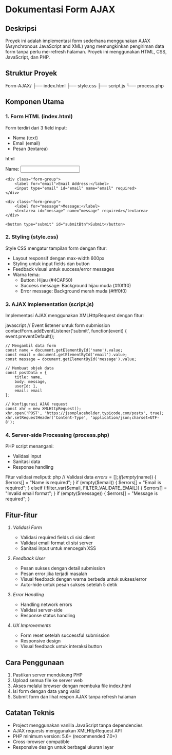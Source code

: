 # Dokumentasi Form AJAX

## Deskripsi
Proyek ini adalah implementasi form sederhana menggunakan AJAX (Asynchronous JavaScript and XML) yang memungkinkan pengiriman data form tanpa perlu me-refresh halaman. Proyek ini menggunakan HTML, CSS, JavaScript, dan PHP.

## Struktur Proyek

Form-AJAX/
├── index.html
├── style.css
├── script.js
└── process.php


## Komponen Utama

### 1. Form HTML (index.html)
Form terdiri dari 3 field input:
- Nama (text)
- Email (email)
- Pesan (textarea)

html
<form id="contactForm">
    <div class="form-group">
        <label for="name">Name:</label>
        <input type="text" id="name" name="name" required>
    </div>
    
    <div class="form-group">
        <label for="email">Email Address:</label>
        <input type="email" id="email" name="email" required>
    </div>
    
    <div class="form-group">
        <label for="message">Message:</label>
        <textarea id="message" name="message" required></textarea>
    </div>
    
    <button type="submit" id="submitBtn">Submit</button>
</form>


### 2. Styling (style.css)
Style CSS mengatur tampilan form dengan fitur:
- Layout responsif dengan max-width 600px
- Styling untuk input fields dan button
- Feedback visual untuk success/error messages
- Warna tema:
  - Button: Hijau (#4CAF50)
  - Success message: Background hijau muda (#f0fff0)
  - Error message: Background merah muda (#fff0f0)

### 3. AJAX Implementation (script.js)
Implementasi AJAX menggunakan XMLHttpRequest dengan fitur:

javascript
// Event listener untuk form submission
contactForm.addEventListener('submit', function(event) {
    event.preventDefault();
    
    // Mengambil data form
    const name = document.getElementById('name').value;
    const email = document.getElementById('email').value;
    const message = document.getElementById('message').value;
    
    // Membuat objek data
    const postData = {
        title: name,
        body: message,
        userId: 1,
        email: email
    };
    
    // Konfigurasi AJAX request
    const xhr = new XMLHttpRequest();
    xhr.open('POST', 'https://jsonplaceholder.typicode.com/posts', true);
    xhr.setRequestHeader('Content-Type', 'application/json;charset=UTF-8');


### 4. Server-side Processing (process.php)
PHP script menangani:
- Validasi input
- Sanitasi data
- Response handling

Fitur validasi meliputi:
php
// Validasi data
$errors = [];
if (empty($name)) {
    $errors[] = "Name is required";
}
if (empty($email)) {
    $errors[] = "Email is required";
} elseif (!filter_var($email, FILTER_VALIDATE_EMAIL)) {
    $errors[] = "Invalid email format";
}
if (empty($message)) {
    $errors[] = "Message is required";
}


## Fitur-fitur

1. *Validasi Form*
   - Validasi required fields di sisi client
   - Validasi email format di sisi server
   - Sanitasi input untuk mencegah XSS

2. *Feedback User*
   - Pesan sukses dengan detail submission
   - Pesan error jika terjadi masalah
   - Visual feedback dengan warna berbeda untuk sukses/error
   - Auto-hide untuk pesan sukses setelah 5 detik

3. *Error Handling*
   - Handling network errors
   - Validasi server-side
   - Response status handling

4. *UX Improvements*
   - Form reset setelah successful submission
   - Responsive design
   - Visual feedback untuk interaksi button

## Cara Penggunaan

1. Pastikan server mendukung PHP
2. Upload semua file ke server web
3. Akses melalui browser dengan membuka file index.html
4. Isi form dengan data yang valid
5. Submit form dan lihat respon AJAX tanpa refresh halaman

## Catatan Teknis

- Project menggunakan vanilla JavaScript tanpa dependencies
- AJAX requests menggunakan XMLHttpRequest API
- PHP minimum version: 5.6+ (recommended 7.0+)
- Cross-browser compatible
- Responsive design untuk berbagai ukuran layar